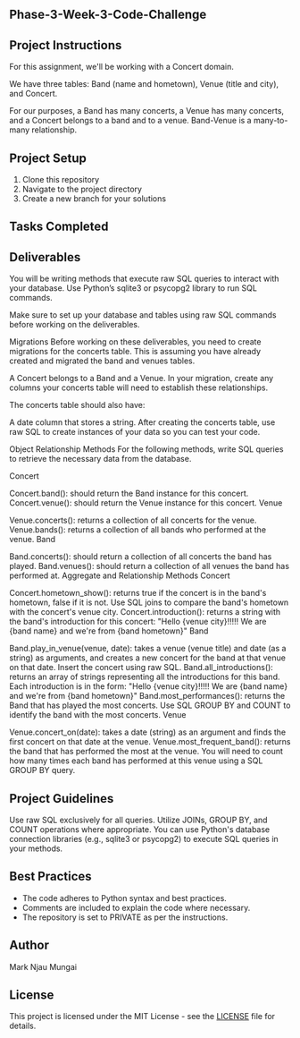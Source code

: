## Phase-3-Week-3-Code-Challenge

## Project Instructions
For this assignment, we'll be working with a Concert domain.

We have three tables: Band (name and hometown), Venue (title and city), and Concert.

For our purposes, a Band has many concerts, a Venue has many concerts, and a Concert belongs to a band and to a venue. Band-Venue is a many-to-many relationship.

## Project Setup
1. Clone this repository
2. Navigate to the project directory
3. Create a new branch for your solutions

## Tasks Completed
## Deliverables
You will be writing methods that execute raw SQL queries to interact with your database. Use Python’s sqlite3 or psycopg2 library to run SQL commands.

Make sure to set up your database and tables using raw SQL commands before working on the deliverables.

 Migrations
Before working on these deliverables, you need to create migrations for the concerts table. This is assuming you have already created and migrated the band and venues tables.

A Concert belongs to a Band and a Venue. In your migration, create any columns your concerts table will need to establish these relationships.

The concerts table should also have:

A date column that stores a string.
After creating the concerts table, use raw SQL to create instances of your data so you can test your code.

Object Relationship Methods
For the following methods, write SQL queries to retrieve the necessary data from the database.

Concert

Concert.band(): should return the Band instance for this concert.
Concert.venue(): should return the Venue instance for this concert.
Venue

Venue.concerts(): returns a collection of all concerts for the venue.
Venue.bands(): returns a collection of all bands who performed at the venue.
Band

Band.concerts(): should return a collection of all concerts the band has played.
Band.venues(): should return a collection of all venues the band has performed at.
Aggregate and Relationship Methods
Concert

Concert.hometown_show(): returns true if the concert is in the band's hometown, false if it is not. Use SQL joins to compare the band's hometown with the concert's venue city.
Concert.introduction(): returns a string with the band's introduction for this concert:
"Hello {venue city}!!!!! We are {band name} and we're from {band hometown}"
Band

Band.play_in_venue(venue, date): takes a venue (venue title) and date (as a string) as arguments, and creates a new concert for the band at that venue on that date. Insert the concert using raw SQL.
Band.all_introductions(): returns an array of strings representing all the introductions for this band.
Each introduction is in the form: "Hello {venue city}!!!!! We are {band name} and we're from {band hometown}"
Band.most_performances(): returns the Band that has played the most concerts. Use SQL GROUP BY and COUNT to identify the band with the most concerts.
Venue

Venue.concert_on(date): takes a date (string) as an argument and finds the first concert on that date at the venue.
Venue.most_frequent_band(): returns the band that has performed the most at the venue. You will need to count how many times each band has performed at this venue using a SQL GROUP BY query.

## Project Guidelines
Use raw SQL exclusively for all queries.
Utilize JOINs, GROUP BY, and COUNT operations where appropriate.
You can use Python's database connection libraries (e.g., sqlite3 or psycopg2) to execute SQL queries in your methods.

## Best Practices

- The code adheres to Python syntax and best practices.
- Comments are included to explain the code where necessary.
- The repository is set to PRIVATE as per the instructions.

## Author

Mark Njau Mungai

## License

This project is licensed under the MIT License - see the [LICENSE](LICENSE) file for details.

